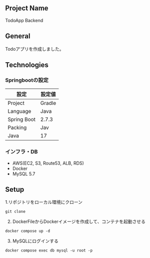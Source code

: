 ## Project Name
TodoApp Backend

## General
Todoアプリを作成しました。

## Technologies
### Springbootの設定
| 設定 | 設定値 |
| ---- | ---- |
| Project | Gradle |
| Language | Java | 
| Spring Boot | 2.7.3 |
| Packing | Jav | 
| Java | 17 | 

### インフラ・DB
- AWS(EC2, S3, Route53, ALB, RDS)
- Docker
- MySQL 5.7

## Setup
1.リポジトリをローカル環境にクローン
```
git clone
```
2. DockerFileからDockerイメージを作成して、コンテナを起動させる
```
docker compose up -d
```
3. MySQLにログインする
```
docker compose exec db mysql -u root -p
```
